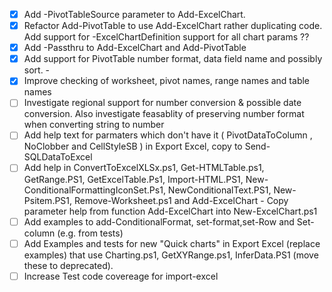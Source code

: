 - [X] Add -PivotTableSource parameter to Add-ExcelChart. 
- [X] Refactor Add-PivotTable to use Add-ExcelChart rather duplicating code. Add support for -ExcelChartDefinition support for all chart params ?? 
- [X] Add -Passthru to Add-ExcelChart and Add-PivotTable 
- [X] Add support for PivotTable number format, data field name and possibly sort. - 
- [x] Improve checking of worksheet, pivot names, range names and table names 
- [ ] Investigate regional support for number conversion & possible date conversion. Also investigate feasablity of preserving number format when converting string to number
- [ ] Add help text for parmaters which don't have it ( PivotDataToColumn , NoClobber and CellStyleSB ) in Export Excel, copy to Send-SQLDataToExcel
- [ ] Add help in ConvertToExcelXLSx.ps1, Get-HTMLTable.ps1, GetRange.PS1,  GetExcelTable.Ps1, Import-HTML.PS1,  New-ConditionalFormattingIconSet.Ps1, NewConditionalText.PS1, New-Psitem.PS1, Remove-Worksheet.ps1 and  Add-ExcelChart - Copy parameter help from function Add-ExcelChart into New-ExcelChart.ps1
- [ ] Add examples to add-ConditionalFormat, set-format,set-Row and Set-column (e.g. from tests)
- [ ] Add Examples and tests for new "Quick charts" in Export Excel  (replace examples) that use Charting.ps1, GetXYRange.ps1, InferData.PS1 (move these to deprecated). 
- [ ] Increase Test code covereage for import-excel